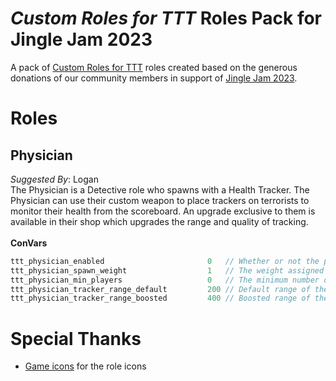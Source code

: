 # _Custom Roles for TTT_ Roles Pack for Jingle Jam 2023
A pack of [Custom Roles for TTT](https://github.com/Custom-Roles-for-TTT/TTT-Custom-Roles) roles created based on the generous donations of our community members in support of [Jingle Jam 2023](https://www.jinglejam.co.uk/).

# Roles



## Physician
_Suggested By_: Logan\
The Physician is a Detective role who spawns with a Health Tracker. The Physician can use their custom weapon to place trackers on terrorists to monitor their health from the scoreboard.
An upgrade exclusive to them is available in their shop which upgrades the range and quality of tracking.
\
\
**ConVars**
```cpp
ttt_physician_enabled                       0   // Whether or not the physician should spawn
ttt_physician_spawn_weight                  1   // The weight assigned to spawning the physician
ttt_physician_min_players                   0   // The minimum number of players required to spawn the physician
ttt_physician_tracker_range_default         200 // Default range of the physician's tracker device
ttt_physician_tracker_range_boosted         400 // Boosted range of the physician's tracker device after the upgrade has been purchased
```

# Special Thanks
- [Game icons](https://game-icons.net/) for the role icons